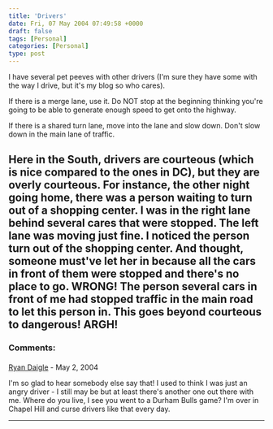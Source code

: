 ```yaml
---
title: 'Drivers'
date: Fri, 07 May 2004 07:49:58 +0000
draft: false
tags: [Personal]
categories: [Personal]
type: post
---
```


I have several pet peeves with other drivers (I'm sure they have some with the way I drive, but it's my blog so who cares).

If there is a merge lane, use it. Do NOT stop at the beginning thinking you're going to be able to generate enough speed to get onto the highway.

If there is a shared turn lane, move into the lane and slow down. Don't slow down in the main lane of traffic.

Here in the South, drivers are courteous (which is nice compared to the ones in DC), but they are overly courteous. For instance, the other night going home, there was a person waiting to turn out of a shopping center. I was in the right lane behind several cares that were stopped. The left lane was moving just fine. I noticed the person turn out of the shopping center. And thought, someone must've let her in because all the cars in front of them were stopped and there's no place to go. WRONG! The person several cars in front of me had stopped traffic in the main road to let this person in. This goes beyond courteous to dangerous! ARGH!
---
### Comments:
####
[Ryan Daigle](http://ryandaigle.com "rwdaigle@yahoo.com") - <time datetime="2004-05-11 14:41:45">May 2, 2004</time>

I'm so glad to hear somebody else say that! I used to think I was just an angry driver - I still may be but at least there's another one out there with me. Where do you live, I see you went to a Durham Bulls game? I'm over in Chapel Hill and curse drivers like that every day.
<hr />
